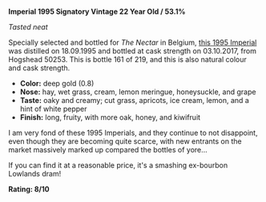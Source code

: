 **Imperial 1995 Signatory Vintage 22 Year Old / 53.1%**

*Tasted neat*

Specially selected and bottled for *The Nectar* in Belgium, [this 1995 Imperial](https://www.whiskybase.com/whiskies/whisky/103240/imperial-1995-sv#whisky-note-holder) was distilled on 18.09.1995 and bottled at cask strength on 03.10.2017, from Hogshead 50253.  This is bottle 161 of 219, and this is also natural colour and cask strength.

* **Color:** deep gold (0.8)
* **Nose:** hay, wet grass, cream, lemon meringue, honeysuckle, and grape
* **Taste:** oaky and creamy; cut grass, apricots, ice cream, lemon, and a hint of white pepper
* **Finish:** long, fruity, with more oak, honey, and kiwifruit

I am very fond of these 1995 Imperials, and they continue to not disappoint, even though they are becoming quite scarce, with new entrants on the market massively marked up compared the bottles of yore...

If you can find it at a reasonable price, it's a smashing ex-bourbon Lowlands dram!

**Rating: 8/10**